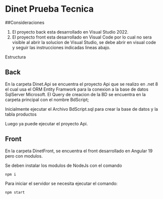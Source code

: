 # Dinet Prueba Tecnica

##Consideraciones
1. El proyecto back esta desarrollado en Visual Studio 2022.
2. El proyecto front esta desarrollado en Visual Code por lo cual no sera visible al abrir la solucion de Visual Studio, se debe abrir en visual code y seguir las instrucciones indicadas lineas abajo.


Estructura
## Back

En la carpeta Dinet.Api se encuentra el proyecto Api que se realizo en .net 8 el cual usa el ORM Entity Framwork para la conexion a la base de datos SqlServer Microsoft.
El Query de creacion de la BD se encuentra en la carpeta principal con el nombre BdScript;

Inicialmente ejecutar el Archivo BdScript.sql para crear la base de datos y la tabla productos

Luego ya puede ejecutar el proyecto Api.


## Front

En la carpeta DinetFront, se encuentra el front desarrollado en Angular 19 pero con modulos.

Se deben instalar los modulos de NodeJs con el comando

```bash
npm i
```

Para iniciar el servidor se necesita ejecutar el comando:

```bash
npm start
```
